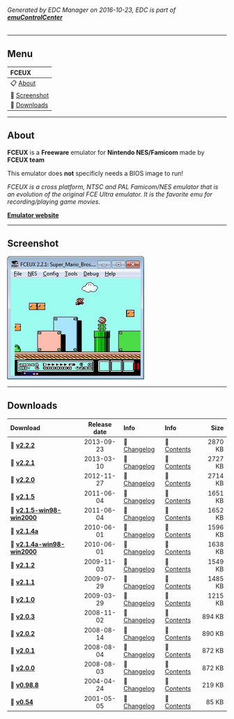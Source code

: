 ###### Generated by EDC Manager on 2016-10-23, EDC is part of [**emuControlCenter**](https://github.com/PhoenixInteractiveNL/emuControlCenter/wiki)
***
## Menu
| **FCEUX** |
|:---------|
| :clipboard: [About](#about) |
| :sunrise: [Screenshot](#screenshot) |
| :floppy_disk: [Downloads](#downloads) |
***
## About
**FCEUX** is a **Freeware** emulator for **Nintendo NES/Famicom** made by **FCEUX team**

This emulator does **not** specificly needs a BIOS image to run!

_FCEUX is a cross platform, NTSC and PAL Famicom/NES emulator that is an evolution of the original FCE Ultra emulator. It is the favorite emu for recording/playing game movies._

[**Emulator website**](http://www.fceux.com/web/home.html)
***
## Screenshot
![](https://raw.githubusercontent.com/PhoenixInteractiveNL/edc-masterhook/master/downloadhooks/fceux/fceux_screen.jpg)
***
## Downloads
| Download | Release date  | Info       | Info       | Size       |
|:---------|:-------------:|:-----------|:-----------|-----------:|
| :floppy_disk: [**v2.2.2**](https://github.com/PhoenixInteractiveNL/edc-repo0001/raw/master/fceux/2.2.2.7z) | 2013-09-23 | :page_facing_up: [Changelog](https://github.com/PhoenixInteractiveNL/edc-repo0001/blob/master/fceux/2.2.2_changelog.txt) | :mag_right: [Contents](https://github.com/PhoenixInteractiveNL/edc-repo0001/blob/master/fceux/2.2.2_contents.txt) | 2870 KB |
| :floppy_disk: [**v2.2.1**](https://github.com/PhoenixInteractiveNL/edc-repo0001/raw/master/fceux/2.2.1.7z) | 2013-03-10 | :page_facing_up: [Changelog](https://github.com/PhoenixInteractiveNL/edc-repo0001/blob/master/fceux/2.2.1_changelog.txt) | :mag_right: [Contents](https://github.com/PhoenixInteractiveNL/edc-repo0001/blob/master/fceux/2.2.1_contents.txt) | 2727 KB |
| :floppy_disk: [**v2.2.0**](https://github.com/PhoenixInteractiveNL/edc-repo0001/raw/master/fceux/2.2.0.7z) | 2012-11-27 | :page_facing_up: [Changelog](https://github.com/PhoenixInteractiveNL/edc-repo0001/blob/master/fceux/2.2.0_changelog.txt) | :mag_right: [Contents](https://github.com/PhoenixInteractiveNL/edc-repo0001/blob/master/fceux/2.2.0_contents.txt) | 2714 KB |
| :floppy_disk: [**v2.1.5**](https://github.com/PhoenixInteractiveNL/edc-repo0001/raw/master/fceux/2.1.5.7z) | 2011-06-04 | :page_facing_up: [Changelog](https://github.com/PhoenixInteractiveNL/edc-repo0001/blob/master/fceux/2.1.5_changelog.txt) | :mag_right: [Contents](https://github.com/PhoenixInteractiveNL/edc-repo0001/blob/master/fceux/2.1.5_contents.txt) | 1651 KB |
| :floppy_disk: [**v2.1.5-win98-win2000**](https://github.com/PhoenixInteractiveNL/edc-repo0001/raw/master/fceux/2.1.5-win98-win2000.7z) | 2011-06-04 | :page_facing_up: [Changelog](https://github.com/PhoenixInteractiveNL/edc-repo0001/blob/master/fceux/2.1.5-win98-win2000_changelog.txt) | :mag_right: [Contents](https://github.com/PhoenixInteractiveNL/edc-repo0001/blob/master/fceux/2.1.5-win98-win2000_contents.txt) | 1652 KB |
| :floppy_disk: [**v2.1.4a**](https://github.com/PhoenixInteractiveNL/edc-repo0001/raw/master/fceux/2.1.4a.7z) | 2010-06-01 | :page_facing_up: [Changelog](https://github.com/PhoenixInteractiveNL/edc-repo0001/blob/master/fceux/2.1.4a_changelog.txt) | :mag_right: [Contents](https://github.com/PhoenixInteractiveNL/edc-repo0001/blob/master/fceux/2.1.4a_contents.txt) | 1596 KB |
| :floppy_disk: [**v2.1.4a-win98-win2000**](https://github.com/PhoenixInteractiveNL/edc-repo0001/raw/master/fceux/2.1.4a-win98-win2000.7z) | 2010-06-01 | :page_facing_up: [Changelog](https://github.com/PhoenixInteractiveNL/edc-repo0001/blob/master/fceux/2.1.4a-win98-win2000_changelog.txt) | :mag_right: [Contents](https://github.com/PhoenixInteractiveNL/edc-repo0001/blob/master/fceux/2.1.4a-win98-win2000_contents.txt) | 1638 KB |
| :floppy_disk: [**v2.1.2**](https://github.com/PhoenixInteractiveNL/edc-repo0001/raw/master/fceux/2.1.2.7z) | 2009-11-03 | :page_facing_up: [Changelog](https://github.com/PhoenixInteractiveNL/edc-repo0001/blob/master/fceux/2.1.2_changelog.txt) | :mag_right: [Contents](https://github.com/PhoenixInteractiveNL/edc-repo0001/blob/master/fceux/2.1.2_contents.txt) | 1549 KB |
| :floppy_disk: [**v2.1.1**](https://github.com/PhoenixInteractiveNL/edc-repo0001/raw/master/fceux/2.1.1.7z) | 2009-07-29 | :page_facing_up: [Changelog](https://github.com/PhoenixInteractiveNL/edc-repo0001/blob/master/fceux/2.1.1_changelog.txt) | :mag_right: [Contents](https://github.com/PhoenixInteractiveNL/edc-repo0001/blob/master/fceux/2.1.1_contents.txt) | 1485 KB |
| :floppy_disk: [**v2.1.0**](https://github.com/PhoenixInteractiveNL/edc-repo0001/raw/master/fceux/2.1.0.7z) | 2009-03-29 | :page_facing_up: [Changelog](https://github.com/PhoenixInteractiveNL/edc-repo0001/blob/master/fceux/2.1.0_changelog.txt) | :mag_right: [Contents](https://github.com/PhoenixInteractiveNL/edc-repo0001/blob/master/fceux/2.1.0_contents.txt) | 1215 KB |
| :floppy_disk: [**v2.0.3**](https://github.com/PhoenixInteractiveNL/edc-repo0001/raw/master/fceux/2.0.3.7z) | 2008-11-02 | :page_facing_up: [Changelog](https://github.com/PhoenixInteractiveNL/edc-repo0001/blob/master/fceux/2.0.3_changelog.txt) | :mag_right: [Contents](https://github.com/PhoenixInteractiveNL/edc-repo0001/blob/master/fceux/2.0.3_contents.txt) | 894 KB |
| :floppy_disk: [**v2.0.2**](https://github.com/PhoenixInteractiveNL/edc-repo0001/raw/master/fceux/2.0.2.7z) | 2008-08-14 | :page_facing_up: [Changelog](https://github.com/PhoenixInteractiveNL/edc-repo0001/blob/master/fceux/2.0.2_changelog.txt) | :mag_right: [Contents](https://github.com/PhoenixInteractiveNL/edc-repo0001/blob/master/fceux/2.0.2_contents.txt) | 890 KB |
| :floppy_disk: [**v2.0.1**](https://github.com/PhoenixInteractiveNL/edc-repo0001/raw/master/fceux/2.0.1.7z) | 2008-08-04 | :page_facing_up: [Changelog](https://github.com/PhoenixInteractiveNL/edc-repo0001/blob/master/fceux/2.0.1_changelog.txt) | :mag_right: [Contents](https://github.com/PhoenixInteractiveNL/edc-repo0001/blob/master/fceux/2.0.1_contents.txt) | 872 KB |
| :floppy_disk: [**v2.0.0**](https://github.com/PhoenixInteractiveNL/edc-repo0001/raw/master/fceux/2.0.0.7z) | 2008-08-03 | :page_facing_up: [Changelog](https://github.com/PhoenixInteractiveNL/edc-repo0001/blob/master/fceux/2.0.0_changelog.txt) | :mag_right: [Contents](https://github.com/PhoenixInteractiveNL/edc-repo0001/blob/master/fceux/2.0.0_contents.txt) | 872 KB |
| :floppy_disk: [**v0.98.8**](https://github.com/PhoenixInteractiveNL/edc-repo0001/raw/master/fceux/0.98.8.7z) | 2004-04-24 | :page_facing_up: [Changelog](https://github.com/PhoenixInteractiveNL/edc-repo0001/blob/master/fceux/0.98.8_changelog.txt) | :mag_right: [Contents](https://github.com/PhoenixInteractiveNL/edc-repo0001/blob/master/fceux/0.98.8_contents.txt) | 219 KB |
| :floppy_disk: [**v0.54**](https://github.com/PhoenixInteractiveNL/edc-repo0001/raw/master/fceux/0.54.7z) | 2001-05-05 | :page_facing_up: [Changelog](https://github.com/PhoenixInteractiveNL/edc-repo0001/blob/master/fceux/0.54_changelog.txt) | :mag_right: [Contents](https://github.com/PhoenixInteractiveNL/edc-repo0001/blob/master/fceux/0.54_contents.txt) | 85 KB |
